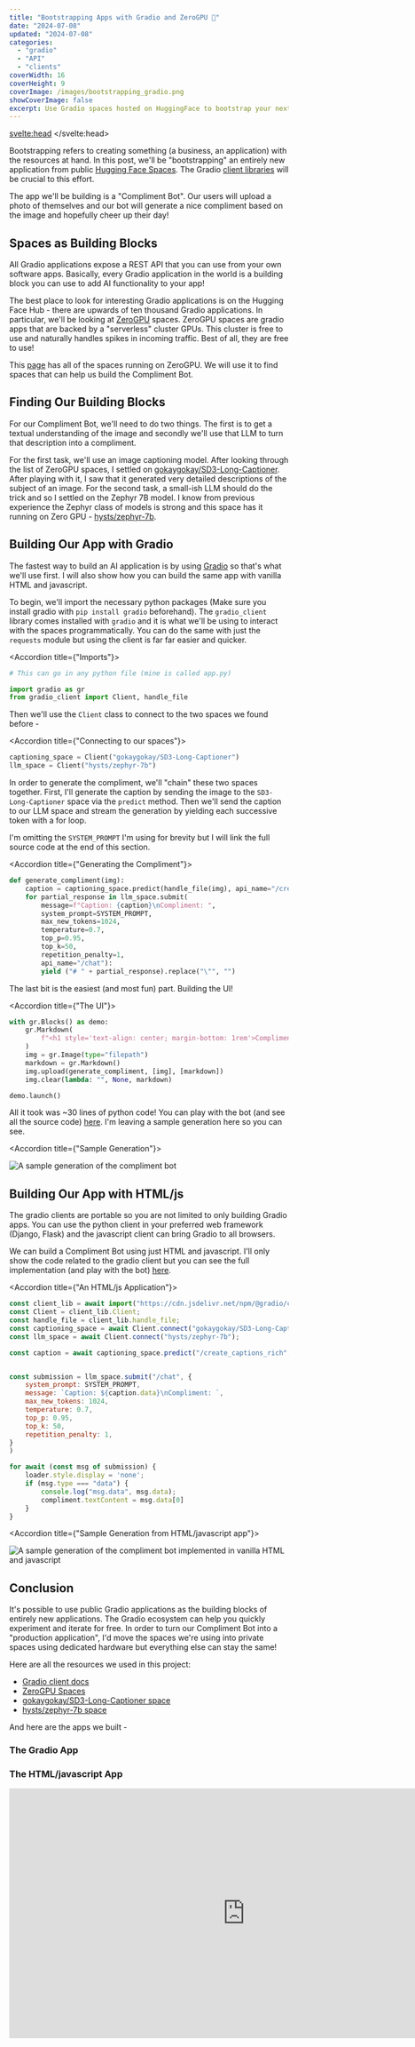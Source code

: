 ```yaml
---
title: "Bootstrapping Apps with Gradio and ZeroGPU 🥾"
date: "2024-07-08"
updated: "2024-07-08"
categories:
  - "gradio"
  - "API"
  - "clients"
coverWidth: 16
coverHeight: 9
coverImage: /images/bootstrapping_gradio.png
showCoverImage: false
excerpt: Use Gradio spaces hosted on HuggingFace to bootstrap your next application with state of the art AI capabilities.
---
```


<script> 
import Accordion from '$lib/components/Accordion.svelte'; 
</script>

<svelte:head>
    <script
        type="module"
        src="https://gradio.s3-us-west-2.amazonaws.com/4.37.1/gradio.js"
    ></script>
</svelte:head>

Bootstrapping refers to creating something (a business, an application) with the resources at hand. In this post, we'll be "bootstrapping" an entirely new application from public [Hugging Face Spaces](https://huggingface.co/spaces). The Gradio [client libraries](https://www.gradio.app/docs/python-client/client) will be crucial to this effort.

The app we'll be building is a "Compliment Bot". Our users will upload a photo of themselves and our bot will generate a nice compliment based on the image and hopefully cheer up their day!


## Spaces as Building Blocks

All Gradio applications expose a REST API that you can use from your own software apps.
Basically, every Gradio application in the world is a building block you can use to add AI functionality to your app!

The best place to look for interesting Gradio applications is on the Hugging Face Hub - there are upwards of ten thousand Gradio applications.
In particular, we'll be looking at [ZeroGPU](https://huggingface.co/zero-gpu-explorers) spaces. ZeroGPU spaces are gradio apps that are backed by a "serverless" cluster GPUs. This cluster is free to use and naturally handles spikes in incoming traffic. Best of all, they are free to use!

This [page](https://huggingface.co/spaces/enzostvs/zero-gpu-spaces) has all of the spaces running on ZeroGPU. We will use it to find spaces that can help us build the Compliment Bot.


## Finding Our Building Blocks

For our Compliment Bot, we'll need to do two things. The first is to get a textual understanding of the image and secondly we'll use that LLM to turn that description into a compliment.

For the first task, we'll use an image captioning model. After looking through the list of ZeroGPU spaces, I settled on [gokaygokay/SD3-Long-Captioner](https://huggingface.co/spaces/gokaygokay/SD3-Long-Captioner). After playing with it, I saw that it generated very detailed descriptions of the subject of an image.
For the second task, a small-ish LLM should do the trick and so I settled on the Zephyr 7B model. I know from previous experience the Zephyr class of models is strong and this space has it running on Zero GPU - [hysts/zephyr-7b](https://huggingface.co/spaces/hysts/zephyr-7b).


## Building Our App with Gradio

The fastest way to build an AI application is by using [Gradio](https://github.com/gradio-app/gradio) so that's what we'll use first. I will also show how you can build the same app with vanilla HTML and javascript.

To begin, we'll import the necessary python packages (Make sure you install gradio with `pip install gradio` beforehand). The `gradio_client` library comes installed with `gradio` and it is what we'll be using to interact with the spaces programmatically. You can do the same with just the `requests` module but using the client is far far easier and quicker.

<Accordion title={"Imports"}>

```python
# This can go in any python file (mine is called app.py)

import gradio as gr
from gradio_client import Client, handle_file
```
</Accordion>


Then we'll use the `Client` class to connect to the two spaces we found before - 

<Accordion title={"Connecting to our spaces"}>

```python
captioning_space = Client("gokaygokay/SD3-Long-Captioner")
llm_space = Client("hysts/zephyr-7b")
```

</Accordion>

In order to generate the compliment, we'll "chain" these two spaces together. First, I'll generate the caption by sending the image to the `SD3-Long-Captioner` space via the `predict` method. Then we'll send the caption to our LLM space and stream the generation by yielding each successive token with a for loop.

I'm omitting the `SYSTEM_PROMPT` I'm using for brevity but I will link the full source code at the end of this section.

<Accordion title={"Generating the Compliment"}>

```python
def generate_compliment(img):
    caption = captioning_space.predict(handle_file(img), api_name="/create_captions_rich")
    for partial_response in llm_space.submit(
		message=f"Caption: {caption}\nCompliment: ",
		system_prompt=SYSTEM_PROMPT,
		max_new_tokens=1024,
		temperature=0.7,
		top_p=0.95,
		top_k=50,
		repetition_penalty=1,
		api_name="/chat"):        
        yield ("# " + partial_response).replace("\"", "")
```

</Accordion>


The last bit is the easiest (and most fun) part. Building the UI!

<Accordion title={"The UI"}>

```python
with gr.Blocks() as demo:
    gr.Markdown(
        f"<h1 style='text-align: center; margin-bottom: 1rem'>ComplimentBot💖</h1>"
    )
    img = gr.Image(type="filepath")
    markdown = gr.Markdown()
    img.upload(generate_compliment, [img], [markdown])
    img.clear(lambda: "", None, markdown)

demo.launch()
```

</Accordion>

All it took was ~30 lines of python code! You can play with the bot (and see all the source code) [here](https://huggingface.co/spaces/freddyaboulton/compliment-bot).
I'm leaving a sample generation here so you can see.

<Accordion title={"Sample Generation"}>

![A sample generation of the compliment bot](/static/images/compliment-bot-gradio.png)

</Accordion>


## Building Our App with HTML/js

The gradio clients are portable so you are not limited to only building Gradio apps.
You can use the python client in your preferred web framework (Django, Flask) and the javascript client can bring Gradio to all browsers.

We can build a Compliment Bot using just HTML and javascript. I'll only show the code related to the gradio client but you can see the full implementation (and play with the bot) [here](https://huggingface.co/spaces/freddyaboulton/compliment-bot-static).


<Accordion title={"An HTML/js Application"}>

```js
const client_lib = await import("https://cdn.jsdelivr.net/npm/@gradio/client@1.2.0/dist/index.min.js");
const Client = client_lib.Client;
const handle_file = client_lib.handle_file;
const captioning_space = await Client.connect("gokaygokay/SD3-Long-Captioner");
const llm_space = await Client.connect("hysts/zephyr-7b");

const caption = await captioning_space.predict("/create_captions_rich", { image: file });


const submission = llm_space.submit("/chat", {
    system_prompt: SYSTEM_PROMPT,
    message: `Caption: ${caption.data}\nCompliment: `,
    max_new_tokens: 1024,
    temperature: 0.7,
    top_p: 0.95,
    top_k: 50,
    repetition_penalty: 1,
}
)

for await (const msg of submission) {
    loader.style.display = 'none';
    if (msg.type === "data") {
        console.log("msg.data", msg.data);
        compliment.textContent = msg.data[0]
    }
}
```

</Accordion>

<Accordion title={"Sample Generation from HTML/javascript app"}>

![A sample generation of the compliment bot implemented in vanilla HTML and javascript](/static/images/compliment-bot-static.png)

</Accordion>


## Conclusion

It's possible to use public Gradio applications as the building blocks of entirely new applications.
The Gradio ecosystem can help you quickly experiment and iterate for free.
In order to turn our Compliment Bot into a "production application", I'd move the spaces we're using into private spaces using dedicated hardware but everything else can stay the same!

Here are all the resources we used in this project:

* [Gradio client docs](https://www.gradio.app/docs/python-client/client)
* [ZeroGPU Spaces](https://huggingface.co/spaces/enzostvs/zero-gpu-spaces)
* [gokaygokay/SD3-Long-Captioner space](https://huggingface.co/spaces/gokaygokay/SD3-Long-Captioner)
* [hysts/zephyr-7b space](https://huggingface.co/spaces/hysts/zephyr-7b)


And here are the apps we built - 

### The Gradio App

<gradio-app src="https://freddyaboulton-compliment-bot.hf.space"></gradio-app>


### The HTML/javascript App

<iframe
	src="https://freddyaboulton-compliment-bot-static.static.hf.space"
	frameborder="0"
	width="850"
	height="450"
></iframe>


